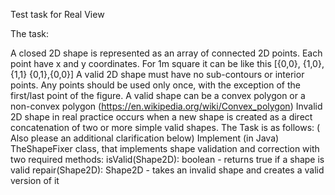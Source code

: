 Test task for Real View

The task:

A closed 2D shape is represented as an array of connected 2D points.
Each point have x and y coordinates.
For 1m square it can be like this [{0,0}, {1,0}, {1,1} {0,1},{0,0}]
A valid 2D shape must have no sub-contours or interior points.
Any points should be used only once, with the exception of the first/last point of the figure.
A valid shape can be a convex polygon or a non-convex polygon
(https://en.wikipedia.org/wiki/Convex_polygon)
Invalid 2D shape in real practice occurs when a new shape is created as a direct concatenation of two or
more simple valid shapes.
The Task is as follows: ( Also please an additional clarification below)
Implement (in Java) TheShapeFixer class,
that implements shape validation and correction with two required methods:
isValid(Shape2D): boolean - returns true if a shape is valid
repair(Shape2D): Shape2D - takes an invalid shape and creates a valid version of it
